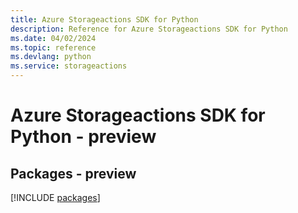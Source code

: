 ```yaml
---
title: Azure Storageactions SDK for Python
description: Reference for Azure Storageactions SDK for Python
ms.date: 04/02/2024
ms.topic: reference
ms.devlang: python
ms.service: storageactions
---
```

# Azure Storageactions SDK for Python - preview
## Packages - preview
[!INCLUDE [packages](storageactions-index.md)]